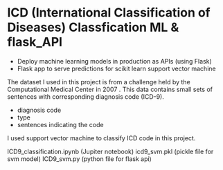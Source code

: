 # ICD (International Classification of Diseases) Classfication ML & flask_API
* Deploy machine learning models in production as APIs (using Flask)
* Flask app to serve predictions for scikit learn support vector machine

The dataset I used in this project is from a challenge held by the Computational Medical Center in 2007 . This data contains small sets of sentences with corresponding diagnosis code (ICD-9). 

* diagnosis code
* type
* sentences indicating the code

I used support vector machine to classify ICD code in this project.

ICD9_classification.ipynb (Jupiter notebook)
icd9_svm.pkl (pickle file for svm model)
ICD9_svm.py (python file for flask api)
